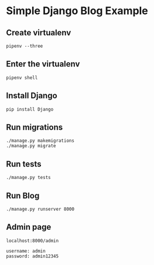 # Simple Django Blog Example

## Create virtualenv

```
pipenv --three
```

## Enter the virtualenv

```
pipenv shell
```

## Install Django

```
pip install Django
```


## Run migrations

```
./manage.py makemigrations 
./manage.py migrate 
```

## Run tests

```
./manage.py tests
```

## Run Blog

```
./manage.py runserver 8000
```

## Admin page

```
localhost:8000/admin
```

```
username: admin
password: admin12345
```
